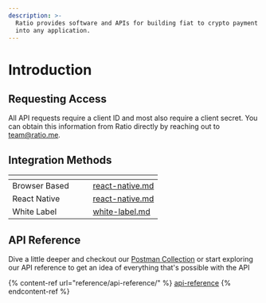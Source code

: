 ```yaml
---
description: >-
  Ratio provides software and APIs for building fiat to crypto payment flows
  into any application.
---
```


# Introduction

## Requesting Access

All API requests require a client ID and most also require a client secret. You can obtain this information from Ratio directly by reaching out to [team@ratio.me](mailto:team@ratio.me).

## Integration Methods

<table data-view="cards"><thead><tr><th></th><th></th><th></th><th data-hidden data-card-target data-type="content-ref"></th></tr></thead><tbody><tr><td>Browser Based</td><td></td><td></td><td><a href="integration-methods/react-native.md">react-native.md</a></td></tr><tr><td>React Native</td><td></td><td></td><td><a href="integration-methods/react-native.md">react-native.md</a></td></tr><tr><td>White Label</td><td></td><td></td><td><a href="integration-methods/white-label.md">white-label.md</a></td></tr></tbody></table>

## API Reference

Dive a little deeper and checkout our [Postman Collection](https://www.postman.com/ratiodotme/workspace/ratio-public-workspace) or start exploring our API reference to get an idea of everything that's possible with the API

{% content-ref url="reference/api-reference/" %}
[api-reference](reference/api-reference/)
{% endcontent-ref %}
